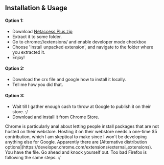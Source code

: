 ## Installation & Usage

#### Option 1:

- Download [Netaccess Plus.zip](https://github.com/amitanilkulkarni/instinet/blob/master/netaccess-plus/chrome/Netaccess%20Plus.zip?raw=true)
- Extract it to some folder.
- Go to chrome://extensions/ and enable developer mode checkbox
- Choose 'Install unpacked extension', and navigate to the folder where you extracted it.
- Enjoy!
 
#### Option 2:

- Download the crx file and google how to install it locally.
- Tell me how you did that.

#### Option 3:

- Wait till I gather enough cash to throw at Google to publish it on their store. :/
- Download and install it from Chrome Store.

<rant>
Chrome is particularly anal about letting people install packages that are not hosted on their webstore. Hosting it on their webstore needs a one-time $5 contribution, which I am skeptical to make since I won't be developing anything else for Google. Apparently there are [Alternative distribution options](https://developer.chrome.com/extensions/external_extensions). You have the file. Go ahead and knock yourself out. Too bad Firefox is following the same steps. :/
</rant>
